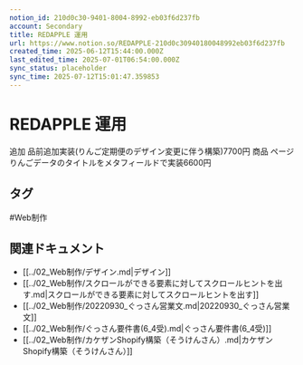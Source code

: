 ```yaml
---
notion_id: 210d0c30-9401-8004-8992-eb03f6d237fb
account: Secondary
title: REDAPPLE 運用
url: https://www.notion.so/REDAPPLE-210d0c30940180048992eb03f6d237fb
created_time: 2025-06-12T15:44:00.000Z
last_edited_time: 2025-07-01T06:54:00.000Z
sync_status: placeholder
sync_time: 2025-07-12T15:01:47.359853
---
```

# REDAPPLE 運用

追加
品前追加実装(りんご定期便のデザイン変更に伴う構築)7700円
商品 ページりんごデータのタイトルをメタフィールドで実装6600円

## タグ

#Web制作 

## 関連ドキュメント

- [[../02_Web制作/デザイン.md|デザイン]]
- [[../02_Web制作/スクロールができる要素に対してスクロールヒントを出す.md|スクロールができる要素に対してスクロールヒントを出す]]
- [[../02_Web制作/20220930_ぐっさん営業文.md|20220930_ぐっさん営業文]]
- [[../02_Web制作/ぐっさん要件書(6_4受).md|ぐっさん要件書(6_4受)]]
- [[../02_Web制作/カケザンShopify構築（そうけんさん）.md|カケザンShopify構築（そうけんさん）]]
